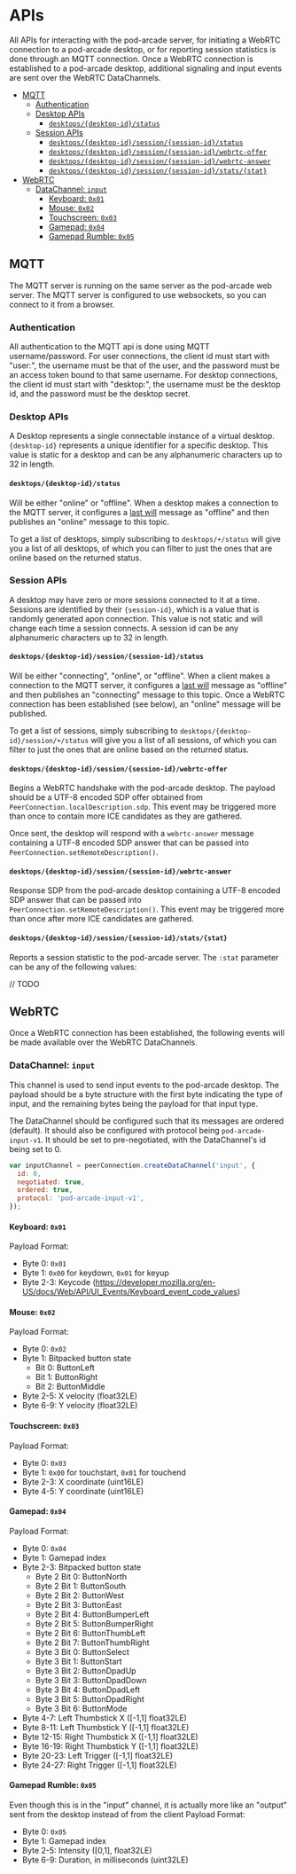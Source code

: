 # APIs
All APIs for interacting with the pod-arcade server, for initiating a WebRTC connection to a pod-arcade desktop, or for reporting session statistics is done through an MQTT connection. Once a WebRTC connection is established to a pod-arcade desktop, additional signaling and input events are sent over the WebRTC DataChannels.

- [MQTT](#mqtt)
  - [Authentication](#authentication)
  - [Desktop APIs](#desktop-apis)
    - [`desktops/{desktop-id}/status`](#desktopsdesktop-idstatus)
  - [Session APIs](#session-apis)
    - [`desktops/{desktop-id}/session/{session-id}/status`](#desktopsdesktop-idsessionsession-idstatus)
    - [`desktops/{desktop-id}/session/{session-id}/webrtc-offer`](#desktopsdesktop-idsessionsession-idwebrtc-offer)
    - [`desktops/{desktop-id}/session/{session-id}/webrtc-answer`](#desktopsdesktop-idsessionsession-idwebrtc-answer)
    - [`desktops/{desktop-id}/session/{session-id}/stats/{stat}`](#desktopsdesktop-idsessionsession-idstatsstat)
- [WebRTC](#webrtc)
  - [DataChannel: `input`](#datachannel-input)
    - [Keyboard: `0x01`](#keyboard-0x01)
    - [Mouse: `0x02`](#mouse-0x02)
    - [Touchscreen: `0x03`](#touchscreen-0x03)
    - [Gamepad: `0x04`](#gamepad-0x04)
    - [Gamepad Rumble: `0x05`](#gamepad-rumble-0x05)

## MQTT
The MQTT server is running on the same server as the pod-arcade web server. The MQTT server is configured to use websockets, so you can connect to it from a browser.

### Authentication
All authentication to the MQTT api is done using MQTT username/password. For user connections, the client id must start with "user:", the username must be that of the user, and the password must be an access token bound to that same username. For desktop connections, the client id must start with "desktop:", the username must be the desktop id, and the password must be the desktop secret.

### Desktop APIs
A Desktop represents a single connectable instance of a virtual desktop. `{desktop-id}` represents a unique identifier for a specific desktop. This value is static for a desktop and can be any alphanumeric characters up to 32 in length.

#### `desktops/{desktop-id}/status`
Will be either "online" or "offline". When a desktop makes a connection to the MQTT server, it configures a [last will](https://www.hivemq.com/blog/mqtt-essentials-part-9-last-will-and-testament/) message as "offline" and then publishes an "online" message to this topic.

To get a list of desktops, simply subscribing to `desktops/+/status` will give you a list of all desktops, of which you can filter to just the ones that are online based on the returned status.

### Session APIs
A desktop may have zero or more sessions connected to it at a time. Sessions are identified by their `{session-id}`, which is a value that is randomly generated apon connection. This value is not static and will change each time a session connects. A session id can be any alphanumeric characters up to 32 in length.

#### `desktops/{desktop-id}/session/{session-id}/status`
Will be either "connecting", "online", or "offline". When a client makes a connection to the MQTT server, it configures a [last will](https://www.hivemq.com/blog/mqtt-essentials-part-9-last-will-and-testament/) message as "offline" and then publishes an "connecting" message to this topic. Once a WebRTC connection has been established (see below), an "online" message will be published.

To get a list of sessions, simply subscribing to `desktops/{desktop-id}/session/+/status` will give you a list of all sessions, of which you can filter to just the ones that are online based on the returned status.

#### `desktops/{desktop-id}/session/{session-id}/webrtc-offer`
Begins a WebRTC handshake with the pod-arcade desktop. The payload should be a UTF-8 encoded SDP offer obtained from `PeerConnection.localDescription.sdp`. This event may be triggered more than once to contain more ICE candidates as they are gathered.

Once sent, the desktop will respond with a `webrtc-answer` message containing a UTF-8 encoded SDP answer that can be passed into `PeerConnection.setRemoteDescription()`.

#### `desktops/{desktop-id}/session/{session-id}/webrtc-answer`
Response SDP from the pod-arcade desktop containing a UTF-8 encoded SDP answer that can be passed into `PeerConnection.setRemoteDescription()`. This event may be triggered more than once after more ICE candidates are gathered.

#### `desktops/{desktop-id}/session/{session-id}/stats/{stat}`
Reports a session statistic to the pod-arcade server. The `:stat` parameter can be any of the following values:

// TODO

## WebRTC
Once a WebRTC connection has been established, the following events will be made available over the WebRTC DataChannels.

### DataChannel: `input`
This channel is used to send input events to the pod-arcade desktop. The payload should be a byte structure with the first byte indicating the type of input, and the remaining bytes being the payload for that input type.

The DataChannel should be configured such that its messages are ordered (default). It should also be configured with protocol being `pod-arcade-input-v1`. It should be set to pre-negotiated, with the DataChannel's id being set to 0.

```js
var inputChannel = peerConnection.createDataChannel('input', {
  id: 0,
  negotiated: true,
  ordered: true,
  protocol: 'pod-arcade-input-v1',
});
```

#### Keyboard: `0x01`
Payload Format:
- Byte 0: `0x01`
- Byte 1: `0x00` for keydown, `0x01` for keyup
- Byte 2-3: Keycode (https://developer.mozilla.org/en-US/docs/Web/API/UI_Events/Keyboard_event_code_values)

#### Mouse: `0x02`
Payload Format:
- Byte 0: `0x02`
- Byte 1: Bitpacked button state
  - Bit 0: ButtonLeft
  - Bit 1: ButtonRight
  - Bit 2: ButtonMiddle
- Byte 2-5: X velocity (float32LE)
- Byte 6-9: Y velocity (float32LE)

#### Touchscreen: `0x03`
Payload Format:
- Byte 0: `0x03`
- Byte 1: `0x00` for touchstart, `0x01` for touchend
- Byte 2-3: X coordinate (uint16LE)
- Byte 4-5: Y coordinate (uint16LE)

#### Gamepad: `0x04`
Payload Format:
- Byte 0: `0x04`
- Byte 1: Gamepad index
- Byte 2-3: Bitpacked button state
  - Byte 2 Bit 0: ButtonNorth
  - Byte 2 Bit 1: ButtonSouth
  - Byte 2 Bit 2: ButtonWest
  - Byte 2 Bit 3: ButtonEast
  - Byte 2 Bit 4: ButtonBumperLeft
  - Byte 2 Bit 5: ButtonBumperRight
  - Byte 2 Bit 6: ButtonThumbLeft
  - Byte 2 Bit 7: ButtonThumbRight
  - Byte 3 Bit 0: ButtonSelect
  - Byte 3 Bit 1: ButtonStart
  - Byte 3 Bit 2: ButtonDpadUp
  - Byte 3 Bit 3: ButtonDpadDown
  - Byte 3 Bit 4: ButtonDpadLeft
  - Byte 3 Bit 5: ButtonDpadRight
  - Byte 3 Bit 6: ButtonMode
- Byte 4-7: Left Thumbstick X ([-1,1] float32LE)
- Byte 8-11: Left Thumbstick Y ([-1,1] float32LE)
- Byte 12-15: Right Thumbstick X ([-1,1] float32LE)
- Byte 16-19: Right Thumbstick Y ([-1,1] float32LE)
- Byte 20-23: Left Trigger ([-1,1] float32LE)
- Byte 24-27: Right Trigger ([-1,1] float32LE)

#### Gamepad Rumble: `0x05`
Even though this is in the "input" channel, it is actually more like an "output" sent from the desktop instead of from the client
Payload Format:
- Byte 0: `0x05`
- Byte 1: Gamepad index
- Byte 2-5: Intensity ([0,1], float32LE)
- Byte 6-9: Duration, in milliseconds (uint32LE)